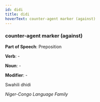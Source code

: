 ```yaml
---
id: didi
title: didi
hoverText: counter-agent marker (against)
---
```


### counter-agent marker (against)

**Part of Speech**: Preposition

**Verb**: -

**Noun**: -

**Modifier**: -

Swahili dhidi 

*Niger-Congo Language Family*